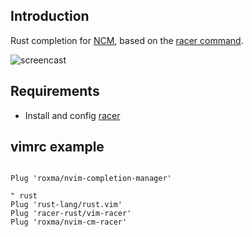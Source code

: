 
## Introduction

Rust completion for [NCM](https://github.com/roxma/nvim-completion-manager),
based on the [racer command](https://github.com/phildawes/racer#installation).

![screencast](https://cloud.githubusercontent.com/assets/4538941/25031134/383c5d04-20fd-11e7-8503-54f35fd80138.gif)

## Requirements

- Install and config [racer](https://github.com/phildawes/racer#installation)

## vimrc example

```vim

Plug 'roxma/nvim-completion-manager'

" rust
Plug 'rust-lang/rust.vim'
Plug 'racer-rust/vim-racer'
Plug 'roxma/nvim-cm-racer'

```
